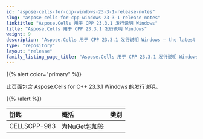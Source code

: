 ```yaml
---
id: "aspose-cells-for-cpp-windows-23-3-1-release-notes"
slug: "aspose-cells-for-cpp-windows-23-3-1-release-notes"
linktitle: "Aspose.Cells 用于 CPP 23.3.1 发行说明 Windows"
title: "Aspose.Cells 用于 CPP 23.3.1 发行说明 Windows"
weight: 9
description: "Aspose.Cells 用于 CPP 23.3.1 发行说明 Windows – the latest updates and fixes."
type: "repository"
layout: "release"
family_listing_page_title: "Aspose.Cells 用于 CPP 23.3.1 发行说明 Windows"
---
```

{{% alert color="primary" %}}

此页面包含 Aspose.Cells for C++ 23.3.1 Windows 的发行说明。

{{% /alert %}}

|**钥匙**|**概括**|**类别**|
| :- | :- | :- |
|CELLSCPP-983|为NuGet包加签|
